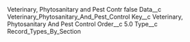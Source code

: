 <?xml version="1.0" encoding="UTF-8"?>
<CustomMetadata xmlns="http://soap.sforce.com/2006/04/metadata" xmlns:xsi="http://www.w3.org/2001/XMLSchema-instance" xmlns:xsd="http://www.w3.org/2001/XMLSchema">
    <label>Veterinary, Phytosanitary and Pest Contr</label>
    <protected>false</protected>
    <values>
        <field>Data__c</field>
        <value xsi:type="xsd:string">Veterinary_Phytosanitary_And_Pest_Control</value>
    </values>
    <values>
        <field>Key__c</field>
        <value xsi:type="xsd:string">Veterinary, Phytosanitary And Pest Control</value>
    </values>
    <values>
        <field>Order__c</field>
        <value xsi:type="xsd:double">5.0</value>
    </values>
    <values>
        <field>Type__c</field>
        <value xsi:type="xsd:string">Record_Types_By_Section</value>
    </values>
</CustomMetadata>
